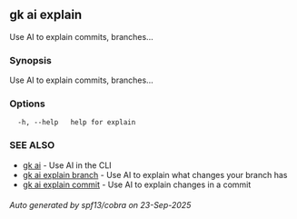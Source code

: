 ## gk ai explain

Use AI to explain commits, branches...

### Synopsis


Use AI to explain commits, branches...


### Options

```
  -h, --help   help for explain
```

### SEE ALSO

* [gk ai](gk_ai.md)	 - Use AI in the CLI
* [gk ai explain branch](gk_ai_explain_branch.md)	 - Use AI to explain what changes your branch has
* [gk ai explain commit](gk_ai_explain_commit.md)	 - Use AI to explain changes in a commit

###### Auto generated by spf13/cobra on 23-Sep-2025
